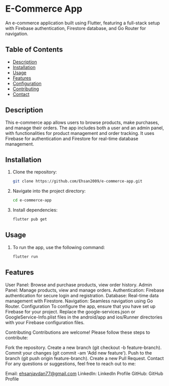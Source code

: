 # E-Commerce App

An e-commerce application built using Flutter, featuring a full-stack setup with Firebase authentication, Firestore database, and Go Router for navigation.

## Table of Contents

- [Description](#description)
- [Installation](#installation)
- [Usage](#usage)
- [Features](#features)
- [Configuration](#configuration)
- [Contributing](#contributing)
- [Contact](#contact)

## Description

This e-commerce app allows users to browse products, make purchases, and manage their orders. The app includes both a user and an admin panel, with functionalities for product management and order tracking. It uses Firebase for authentication and Firestore for real-time database management.

## Installation

1. Clone the repository:
   ```bash
   git clone https://github.com/Ehsan2009/e-commerce-app.git

2. Navigate into the project directory:
   ```bash
   cd e-commerce-app

3. Install dependencies:
   ```bash
   flutter pub get
   
## Usage 

1. To run the app, use the following command:
   ```bash
   flutter run

## Features
User Panel: Browse and purchase products, view order history.
Admin Panel: Manage products, view and manage orders.
Authentication: Firebase authentication for secure login and registration.
Database: Real-time data management with Firestore.
Navigation: Seamless navigation using Go Router.
Configuration
To configure the app, ensure that you have set up Firebase for your project. Replace the google-services.json or GoogleService-Info.plist files in the android/app and ios/Runner directories with your Firebase configuration files.

Contributing
Contributions are welcome! Please follow these steps to contribute:

Fork the repository.
Create a new branch (git checkout -b feature-branch).
Commit your changes (git commit -am 'Add new feature').
Push to the branch (git push origin feature-branch).
Create a new Pull Request.
Contact
For any questions or suggestions, feel free to reach out to me:

Email: ehsanjavdan77@gmail.com
LinkedIn: LinkedIn Profile
GitHub: GitHub Profile


